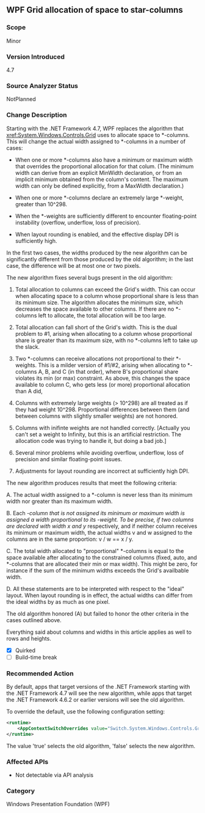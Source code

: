 ## WPF Grid allocation of space to star-columns

### Scope
Minor

### Version Introduced
4.7

### Source Analyzer Status
NotPlanned

### Change Description

Starting with the .NET Framework 4.7, WPF replaces the algorithm that
<xref:System.Windows.Controls.Grid> uses to allocate
space to *-columns. This will change the actual width assigned to *-columns in
a number of cases:

- When one or more *-columns also have a minimum or maximum width that overrides the proportional allocation for that colum. (The minimum width can derive from an explicit MinWidth declaration, or from an implicit minimum obtained from the column's content. The maximum width can only be defined explicitly, from a MaxWidth declaration.)

- When one or more *-columns declare an extremely large *-weight, greater than 10^298.

- When the *-weights are sufficiently different to encounter floating-point instability (overflow, underflow, loss of precision).

- When layout rounding is enabled, and the effective display DPI is sufficiently high.

In the first two cases, the widths produced by the new algorithm can be significantly different from those produced by the old algorithm; in the last case, the difference will be at most one or two pixels.

The new algorithm fixes several bugs present in the old algorithm:

1. Total allocation to columns can exceed the Grid's width. This can occur when allocating space to a column whose proportional share is less than its minimum size. The algorithm allocates the minimum size, which decreases the space available to other columns. If there are no *-columns left to allocate, the total allocation will be too large.

2. Total allocation can fall short of the Grid's width. This is the dual problem to #1, arising when allocating to a column whose proportional share is greater than its maximum size, with no *-columns left to take up the slack.

3. Two *-columns can receive allocations not proportional to their *-weights. This is a milder version of #1/#2, arising when allocating to *-columns A, B, and C (in that order), where B's proportional share violates its min (or max) constraint. As above, this changes the space available to column C, who gets less (or more) proportional allocation than A did,

4. Columns with extremely large weights (> 10^298) are all treated as if they had weight 10^298. Proportional differences between them (and between columns with slightly smaller weights) are not honored.

5. Columns with inifinte weights are not handled correctly. [Actually you can't set a weight to Infinity, but this is an artificial restriction. The allocation code was trying to handle it, but doing a bad job.]

6. Several minor problems while avoiding overflow, underflow, loss of precision and similar floating-point issues.

7. Adjustments for layout rounding are incorrect at sufficiently high DPI.

The new algorithm produces results that meet the following criteria:

A. The actual width assigned to a *-column is never less than its minimum width nor greater than its maximum width.

B. Each *-column that is not assigned its minimum or maximum width is assigned a width proportional to its *-weight. To be precise, if two columns are declared with width x* and y* respectively, and if neither column receives its minimum or maximum width, the actual widths v and w assigned to the columns are in the same proportion: v / w == x / y.

C. The total width allocated to "proportional" *-columns is equal to the space available after allocating to the constrained columns (fixed, auto, and *-columns that are allocated their min or max width). This might be zero, for instance if the sum of the minimum widths exceeds the Grid's availbable width.

D. All these statements are to be interpreted with respect to the "ideal" layout. When layout rounding is in effect, the actual widths can differ from the ideal widths by as much as one pixel.

The old algorithm honored (A) but failed to honor the other criteria in the cases outlined above.

Everything said about columns and widths in this article applies as well to rows and heights.

- [x] Quirked
- [ ] Build-time break

### Recommended Action

By default, apps that target versions of the .NET Framework starting with the .NET Framework 4.7 will see the new algorithm, while apps that target the .NET Framework 4.6.2 or earlier versions will see the old algorithm.

To override the default, use the following configuration setting:

```xml
<runtime>
    <AppContextSwitchOverrides value="Switch.System.Windows.Controls.Grid.StarDefinitionsCanExceedAvailableSpace=true" />
</runtime>
```

The value 'true' selects the old algorithm, 'false' selects the new algorithm.

### Affected APIs
* Not detectable via API analysis

### Category
Windows Presentation Foundation (WPF)

<!--
    ### Original Bug
    245278
-->

<!-- breaking change id: 171 -->
